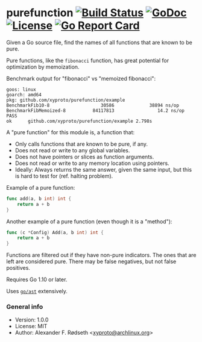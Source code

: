 # purefunction [![Build Status](https://travis-ci.org/xyproto/purefunction.svg?branch=master)](https://travis-ci.org/xyproto/purefunction) [![GoDoc](https://godoc.org/github.com/xyproto/purefunction?status.svg)](http://godoc.org/github.com/xyproto/purefunction) [![License](http://img.shields.io/badge/license-MIT-red.svg?style=flat)](https://raw.githubusercontent.com/xyproto/purefunction/master/LICENSE) [![Go Report Card](https://goreportcard.com/badge/github.com/xyproto/purefunction)](https://goreportcard.com/report/github.com/xyproto/purefunction)

Given a Go source file, find the names of all functions that are known to be pure.

Pure functions, like the `fibonacci` function, has great potential for optimization by memoization.


Benchmark output for "fibonacci" vs "memoized fibonacci":

```
goos: linux
goarch: amd64
pkg: github.com/xyproto/purefunction/example
BenchmarkFib10-8                   30586             38894 ns/op
BenchmarkFibMemoized-8          84117813                14.2 ns/op
PASS
ok      github.com/xyproto/purefunction/example 2.798s
```

A "pure function" for this module is, a function that:

* Only calls functions that are known to be pure, if any.
* Does not read or write to any global variables.
* Does not have pointers or slices as function arguments.
* Does not read or write to any memory location using pointers.
* Ideally: Always returns the same answer, given the same input, but this is hard to test for (ref. halting problem).


Example of a pure function:

```go
func add(a, b int) int {
    return a + b
}
```

Another example of a pure function (even though it is a "method"):

```go
func (c *Config) Add(a, b int) int {
    return a + b
}
```

Functions are filtered out if they have non-pure indicators. The ones that are left are considered pure. There may be false negatives, but not false positives.

Requires Go 1.10 or later.

Uses [`go/ast`](http://golang.org/pkg/go/ast) extensively.

### General info

* Version: 1.0.0
* License: MIT
* Author: Alexander F. Rødseth &lt;xyproto@archlinux.org&gt;

